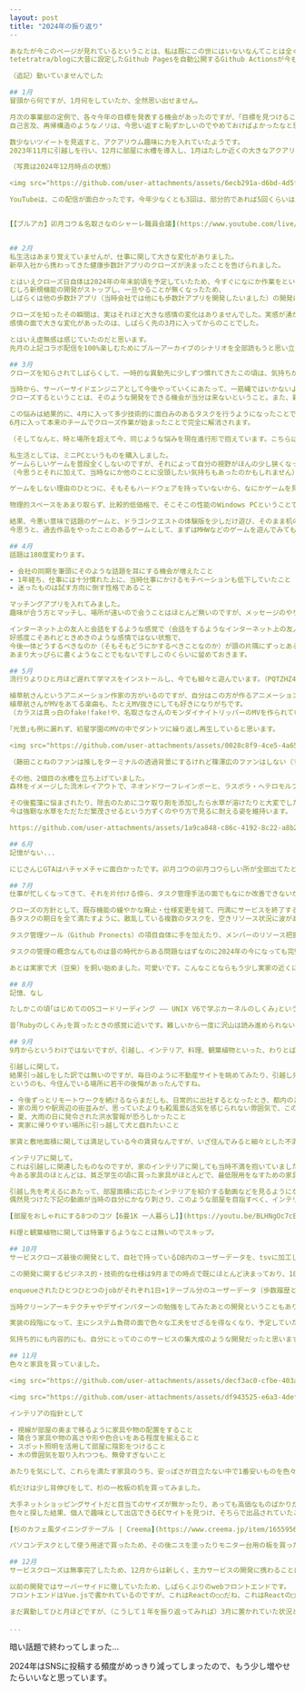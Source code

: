 ```yaml
---
layout: post
title: "2024年の振り返り"
--

あなたが今このページが見れているということは、私は既にこの世にはいないなんてことは全くもってないですし、
tetetratra/blogに大昔に設定したGithub Pagesを自動公開するGithub Actionsが今もなお動いていたということでしょう。。。

（追記）動いていませんでした

## 1月
冒頭から何ですが、1月何をしていたか、全然思い出せません。

月次の事業部の定例で、各々今年の目標を発表する機会があったのですが、｢目標を見つけることを目標にします｣のようなことを言ったことは覚えています。
自己言及、再帰構造のようなノリは、今思い返すと恥ずかしいのでやめておけばよかったなと思います。

数少ないツイートを見返すと、アクアリウム趣味に力を入れていたようです。
2023年11月に引越しを行い、12月に部屋に水槽を導入し、1月はたしか近くの大きなアクアリウムショップに足繁く通っていたような気がします。

（写真は2024年12月時点の状態）

<img src="https://github.com/user-attachments/assets/6ecb291a-d6bd-4d5f-98a9-17c1e3a62f47" width="50%" />

YouTubeは、この配信が面白かったです。今年少なくとも3回は、部分的であれば5回くらいは見返した配信だと思います。


[【ブルアカ】卯月コウ＆名取さなのシャーレ職員会議](https://www.youtube.com/live/feedWkrpD5c?si=05Vxhtms5YEYrOY5)


## 2月
私生活はあまり覚えていませんが、仕事に関して大きな変化がありました。
新卒入社から携わってきた健康歩数計アプリのクローズが決まったことを告げられました。

とはいえクローズ日自体は2024年の年末前頃を予定していたため、今すぐになにか作業をということはありませんでした。
むしろ新規機能の開発がストップし、一旦やることが無くなったため、
しばらくは他の歩数計アプリ（当時会社では他にも歩数計アプリを開発したいました）の開発に携わることになりました。

クローズを知ったその瞬間は、実はそれほど大きな感情の変化はありませんでした。実感が湧かない、という表現の方が近いかも知れません。
感情の面で大きな変化があったのは、しばらく先の3月に入ってからのことでした。

とはいえ虚無感は感じていたのだと思います。
先月の上記コラボ配信を100%楽しむためにブルーアーカイブのシナリオを全部読もうと思い立ち、卯月コウの実況を毎晩遅くまで見ていました。

## 3月
クローズを知らされてしばらくして、一時的な異動先に少しずつ慣れてきたこの頃は、気持ちが沈む日が多かった気がします。

当時から、サーバーサイドエンジニアとして今後やっていくにあたって、一筋縄ではいかないような機能の設計と実装の経験を数多く積みたいという気持ちがありました（今もあります）。
クローズするということは、そのような開発をできる機会が当分は来ないということ。また、新しいチームに入ってすぐは手応えのある開発を担当しにくいだろうということもあり、落ち込む日が多かったです。

この悩みは結果的に、4月に入って多少技術的に面白みのあるタスクを行うようになったことで緩和され、
6月に入って本来のチームでクローズ作業が始まったことで完全に解消されます。

（そしてなんと、時と場所を超えて今、同じような悩みを現在進行形で抱えています。こちらは解決していません）

私生活としては、ミニPCというものを購入しました。
ゲームらしいゲームを普段全くしないのですが、それによって自分の視野がほんの少し狭くなっているのではないかという疑念を、昔から薄ら抱いていました。
（今思うとそれに加えて、当時なにか他のことに没頭したい気持ちもあったのかもしれません）

ゲームをしない理由のひとつに、そもそもハードウェアを持っていないから、なにかゲームを見たときに、それを購入するという選択肢が浮かんでこないのではという予想を立てていました。

物理的スペースをあまり取らず、比較的低価格で、そこそこの性能のWindows PCということで、TRIGKEY S5、Ryzen5 5560U というミニPCを購入しました。

結果、今悪い意味で話題のゲームと、ドラゴンクエストの体験版を少しだけ遊び、そのまま机の上の置物となりました。
今思うと、過去作品をやったことのあるゲームとして、まずはMHWなどのゲームを遊んでみてもよかったのかもしれないなと思います。

## 4月
話題は180度変わります。

- 会社の同期を筆頭にそのような話題を耳にする機会が増えたこと
- 1年経ち、仕事には十分慣れた上に、当時仕事にかけるモチベーションも低下していたこと
- 迷ったものは試す方向に倒す性格であること

マッチングアプリを入れてみました。
趣味が合う方とマッチし、場所が遠いので会うことはほとんど無いのですが、メッセージのやりとりを続けています。

インターネット上の友人と会話をするような感覚で（会話をするようなインターネット上の友人はいませんが）、
好感度こそあれどときめきのような感情ではない状態で、
今後一体どうするべきなのか（そもそもどうにかするべきことなのか）が頭の片隅にずっとある状態なのですが､
あまり大っぴらに書くようなことでもないですしこのくらいに留めておきます。

## 5月
流行りよりひと月ほど遅れて学マスをインストールし、今でも細々と遊んでいます。（PQTZHZ4X でやってます）

植草航さんというアニメーション作家の方がいるのですが、自分はこの方が作るアニメーションが昔から好きで、
植草航さんがMVをあてる楽曲も、たとえMV抜きにしても好きになりがちです。
（カラスは真っ白のfake!fake!や、名取さなさんのモンダイナイトリッパーのMVを作られています）

｢光景｣も例に漏れず、初星学園のMVの中でダントツに繰り返し再生していると思います。

<img src="https://github.com/user-attachments/assets/0028c8f9-4ce5-4a65-8adf-7e98021c2788" width="50%" />

（藤田ことねのファンは推しをターミナルの透過背景にするけれど篠澤広のファンはしない（するとしてもモチーフのイラストにする）という偏見）

その他、2個目の水槽を立ち上げていました。
森林をイメージした流木レイアウトで、ネオンドワーフレインボーと、ラスボラ・ヘテロモルファ　ブルーを飼育しています。

その後藍藻に悩まされたり、除去のためにコケ取り剤を添加したら水草が溶けたりと大変でしたが、
今は強靭な水草をただただ繁茂させるという力ずくのやり方で見るに耐える姿を維持います。

https://github.com/user-attachments/assets/1a9ca848-c86c-4192-8c22-a8b225f5db25

## 6月
記憶がない...

にじさんじGTAはハチャメチャに面白かったです。卯月コウの卯月コウらしい所が全部出てたと思います。

## 7月
仕事が忙しくなってきて、それを片付ける傍ら、タスク管理手法の面でもなにか改善できないか試行錯誤していた月でした。

クローズの方針として、既存機能の緩やかな廃止・仕様変更を経て、円満にサービスを終了する方針だったため、クローズとはいえ細かなタスクが数多く降り掛かってきた時期でした。
各タスクの期日を全て満たすように、散乱している複数のタスクを、空きリソース状況に波がある開発メンバー（自分以外は他の開発と兼務でした）に割り当てる、動き続けるパズルを解き続けるようなことをする必要が出てきました。

タスク管理ツール（Github Pronects）の項目自体に手を加えたり、メンバーのリソース把握やタスク割り当ての部分は定例で顔を合わせて行うなどの運用を導入して、パズルが自然と解かれ続けるような状態を目指してあれこれ悩んでいた月でした。

タスクの管理の概念なんてものは昔の時代からある問題なはずなのに2024年の今になっても完璧な手法が確立されていないのは一体どういうことだと、人類の集合知に対して憤りを覚えたりしていました。

あとは実家で犬（豆柴）を飼い始めました。可愛いです。こんなことならもう少し実家の近くに住めばよかったです。

## 8月
記憶、なし

たしかこの頃｢はじめてのOSコードリーディング ―― UNIX V6で学ぶカーネルのしくみ｣という本を買って、無茶苦茶ゆっくり読んでいます（現在折り返し付近）。

昔｢Rubyのしくみ｣を買ったときの感覚に近いです。難しいから一度に沢山は読み進められないけれど、ページを戻りながら読み進めるうちに少しずつ理解が深まって、その内容は自身の興味関心にマッチするので知識欲も満たされる。そんな風に読み進めています。

## 9月
9月からというわけではないですが、引越し、インテリア、料理、観葉植物といった、わりとばらばらな分野に対する興味を持ち始め、そのような動画をYouTubeでよく見るようになりました。

引越しに関して。
結果引っ越しをした訳では無いのですが、毎日のように不動産サイトを眺めてみたり、引越し先候補として目星を付けた駅に休日実際に赴いてみるような日々を過ごしていました。
というのも、今住んでいる場所に若干の後悔があったんですね。

- 今後ずっとリモートワークを続けるならまだしも、日常的に出社するとなったとき、都内のどこに行くにしても距離が遠いこと
- 家の周りや駅周辺の街並みが、思っていたよりも殺風景&活気を感じられない雰囲気で、この場所に愛着を持てそうにないこと
- 夏、大雨の日に発令された洪水警報が恐ろしかったこと
- 実家に帰りやすい場所に引っ越して犬と戯れたいこと

家賃と敷地面積に関しては満足している今の賃貸なんですが、いざ住んでみると細々とした不満も見つかり、今すぐではないにせよいずれ引っ越すときの準備も兼ねて色々と調べていました。

インテリアに関して。
これは引越しに関連したものなのですが、家のインテリアに関しても当時不満を抱いていました。
今ある家具のほとんどは、貧乏学生の頃に買った家具がほとんどで、最低限用をなすための家具ばかりでした。

引越し先を考えるにあたって、部屋面積に応じたインテリアを紹介する動画などを見るようになり、YouTubeのおすすめ欄にそのような動画が現れることも増えてきました。
偶然見つけた下記の動画が当時の自分にかなり刺さり、このような部屋を目指すべく、インテリア関連の動画を頻繁に見るようになりました。

[部屋をおしゃれにする8つのコツ【6畳1K 一人暮らし】](https://youtu.be/BLHNgOc7cEg?si=G3NLaa92EJfPMyBK)

料理と観葉植物に関しては特筆するようなことは無いのでスキップ。

## 10月
サービスクローズ最後の開発として、自社で持っているDB内のユーザーデータを、tsvに加工して先方のデータ置き場に置くという開発を行いました。

この開発に関するビジネス的・技術的な仕様は9月までの時点で既にほとんど決まっており、10月はその設計と開発をしていた月でした。

enqueueされたひとつひとつのjobがそれぞれ1日×1テーブル分のユーザーデータ（歩数履歴とか）を加工&アップロードし、完了後に次のjobを1個enqueueするような並列システムです。

当時クリーンアーキテクチャやデザインパターンの勉強をしてみたあとの開発ということもあり、どのクラスが何を知るべきか/知るべきでないか・将来的に拡張可能でそれでいて処理の見通しを良くするにはどうすればいいかなど、クラス設計の面でも学びの多い開発でした。

実装の段階になって、主にシステム負荷の面で色々な工夫をせざるを得なくなり、予定していた期日までに完成するか不安な気持ちもありましたが、先輩社員に色々とアドバイスを貰いつつ完成まで漕ぎつけました。

気持ち的にも内容的にも、自分にとってのこのサービスの集大成のような開発だったと思います。

## 11月
色々と家具を買っていました。

<img src="https://github.com/user-attachments/assets/decf3ac0-cfbe-403a-96f8-ccc932a7b4ff" width="50%" />

<img src="https://github.com/user-attachments/assets/df943525-e6a3-4def-87d2-37fdcabb6853" width="50%" />

インテリアの指針として

- 視線が部屋の奥まで移るように家具や物の配置をすること
- 隣合う家具や物の高さや形や色合いをある程度を揃えること
- スポット照明を活用して部屋に陰影をつけること
- 木の雰囲気を取り入れつつも、無骨すぎないこと

あたりを気にして、これらを満たす家具のうち、安っぽさが目立たない中で1番安いものを色々と購入しました。

机だけは少し背伸びをして、杉の一枚板の机を買ってみました。

大手ネットショッピングサイトだと目当てのサイズが無かったり、あっても高価なものばかりだったりと、中々欲しい机が見つかりませんでした。
色々と探した結果、個人で趣味として出店できるECサイトを見つけ、そちらで出品されていたこちらのテーブルが自分の希望に完璧にマッチし、購入に踏み切りました。

[杉のカフェ風ダイニングテーブル | Creema](https://www.creema.jp/item/16559566)

パソコンデスクとして使う用途で買ったため、その後ニスを塗ったりモニター台用の板を買ったりケーブル収納を取り付けたりと、理想の机を目指しミニDIYをしていました。

## 12月
サービスクローズは無事完了したため、12月からは新しく、主力サービスの開発に携わることになりました。

以前の開発ではサーバーサイドに徹していたため、しばらくぶりのwebフロントエンドです。
フロントエンドはVue.jsで書かれているのですが、これはReactの○○だね、これはReactの‪□□だねといった具合です。

まだ異動してひと月ほどですが、（こうして１年を振り返ってみれば）3月に置かれていた状況と似たような状況になっており、当時と同じくこの先どうすればいいのやらと悩む日々が続いています。

...
```


暗い話題で終わってしまった...

2024年はSNSに投稿する頻度がめっきり減ってしまったので、もう少し増やせたらいいなと思っています。



